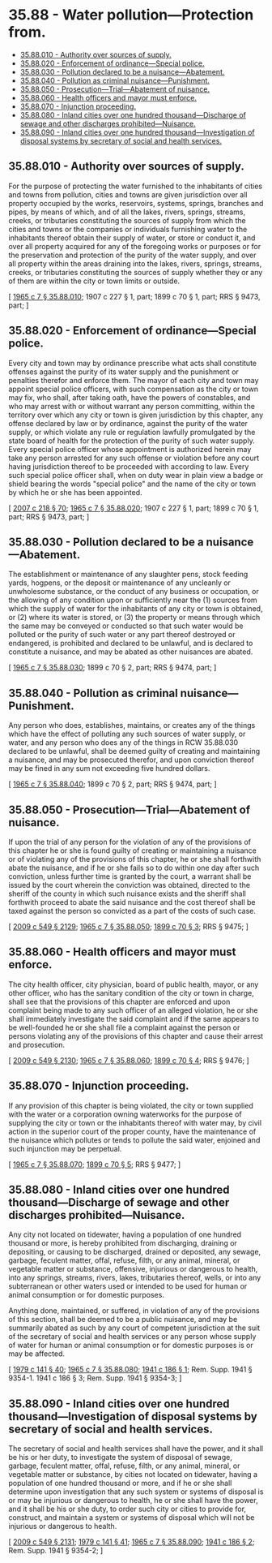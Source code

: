 # 35.88 - Water pollution—Protection from.
* [35.88.010 - Authority over sources of supply.](#3588010---authority-over-sources-of-supply)
* [35.88.020 - Enforcement of ordinance—Special police.](#3588020---enforcement-of-ordinancespecial-police)
* [35.88.030 - Pollution declared to be a nuisance—Abatement.](#3588030---pollution-declared-to-be-a-nuisanceabatement)
* [35.88.040 - Pollution as criminal nuisance—Punishment.](#3588040---pollution-as-criminal-nuisancepunishment)
* [35.88.050 - Prosecution—Trial—Abatement of nuisance.](#3588050---prosecutiontrialabatement-of-nuisance)
* [35.88.060 - Health officers and mayor must enforce.](#3588060---health-officers-and-mayor-must-enforce)
* [35.88.070 - Injunction proceeding.](#3588070---injunction-proceeding)
* [35.88.080 - Inland cities over one hundred thousand—Discharge of sewage and other discharges prohibited—Nuisance.](#3588080---inland-cities-over-one-hundred-thousanddischarge-of-sewage-and-other-discharges-prohibitednuisance)
* [35.88.090 - Inland cities over one hundred thousand—Investigation of disposal systems by secretary of social and health services.](#3588090---inland-cities-over-one-hundred-thousandinvestigation-of-disposal-systems-by-secretary-of-social-and-health-services)
## 35.88.010 - Authority over sources of supply.
For the purpose of protecting the water furnished to the inhabitants of cities and towns from pollution, cities and towns are given jurisdiction over all property occupied by the works, reservoirs, systems, springs, branches and pipes, by means of which, and of all the lakes, rivers, springs, streams, creeks, or tributaries constituting the sources of supply from which the cities and towns or the companies or individuals furnishing water to the inhabitants thereof obtain their supply of water, or store or conduct it, and over all property acquired for any of the foregoing works or purposes or for the preservation and protection of the purity of the water supply, and over all property within the areas draining into the lakes, rivers, springs, streams, creeks, or tributaries constituting the sources of supply whether they or any of them are within the city or town limits or outside.

\[ [1965 c 7 § 35.88.010](http://leg.wa.gov/CodeReviser/documents/sessionlaw/1965c7.pdf?cite=1965%20c%207%20§%2035.88.010); 1907 c 227 § 1, part; 1899 c 70 § 1, part; RRS § 9473, part; \]

## 35.88.020 - Enforcement of ordinance—Special police.
Every city and town may by ordinance prescribe what acts shall constitute offenses against the purity of its water supply and the punishment or penalties therefor and enforce them. The mayor of each city and town may appoint special police officers, with such compensation as the city or town may fix, who shall, after taking oath, have the powers of constables, and who may arrest with or without warrant any person committing, within the territory over which any city or town is given jurisdiction by this chapter, any offense declared by law or by ordinance, against the purity of the water supply, or which violate any rule or regulation lawfully promulgated by the state board of health for the protection of the purity of such water supply. Every special police officer whose appointment is authorized herein may take any person arrested for any such offense or violation before any court having jurisdiction thereof to be proceeded with according to law. Every such special police officer shall, when on duty wear in plain view a badge or shield bearing the words "special police" and the name of the city or town by which he or she has been appointed.

\[ [2007 c 218 § 70](http://lawfilesext.leg.wa.gov/biennium/2007-08/Pdf/Bills/Session%20Laws/Senate/5063.SL.pdf?cite=2007%20c%20218%20§%2070); [1965 c 7 § 35.88.020](http://leg.wa.gov/CodeReviser/documents/sessionlaw/1965c7.pdf?cite=1965%20c%207%20§%2035.88.020); 1907 c 227 § 1, part; 1899 c 70 § 1, part; RRS § 9473, part; \]

## 35.88.030 - Pollution declared to be a nuisance—Abatement.
The establishment or maintenance of any slaughter pens, stock feeding yards, hogpens, or the deposit or maintenance of any uncleanly or unwholesome substance, or the conduct of any business or occupation, or the allowing of any condition upon or sufficiently near the (1) sources from which the supply of water for the inhabitants of any city or town is obtained, or (2) where its water is stored, or (3) the property or means through which the same may be conveyed or conducted so that such water would be polluted or the purity of such water or any part thereof destroyed or endangered, is prohibited and declared to be unlawful, and is declared to constitute a nuisance, and may be abated as other nuisances are abated.

\[ [1965 c 7 § 35.88.030](http://leg.wa.gov/CodeReviser/documents/sessionlaw/1965c7.pdf?cite=1965%20c%207%20§%2035.88.030); 1899 c 70 § 2, part; RRS § 9474, part; \]

## 35.88.040 - Pollution as criminal nuisance—Punishment.
Any person who does, establishes, maintains, or creates any of the things which have the effect of polluting any such sources of water supply, or water, and any person who does any of the things in RCW 35.88.030 declared to be unlawful, shall be deemed guilty of creating and maintaining a nuisance, and may be prosecuted therefor, and upon conviction thereof may be fined in any sum not exceeding five hundred dollars.

\[ [1965 c 7 § 35.88.040](http://leg.wa.gov/CodeReviser/documents/sessionlaw/1965c7.pdf?cite=1965%20c%207%20§%2035.88.040); 1899 c 70 § 2, part; RRS § 9474, part; \]

## 35.88.050 - Prosecution—Trial—Abatement of nuisance.
If upon the trial of any person for the violation of any of the provisions of this chapter he or she is found guilty of creating or maintaining a nuisance or of violating any of the provisions of this chapter, he or she shall forthwith abate the nuisance, and if he or she fails so to do within one day after such conviction, unless further time is granted by the court, a warrant shall be issued by the court wherein the conviction was obtained, directed to the sheriff of the county in which such nuisance exists and the sheriff shall forthwith proceed to abate the said nuisance and the cost thereof shall be taxed against the person so convicted as a part of the costs of such case.

\[ [2009 c 549 § 2129](http://lawfilesext.leg.wa.gov/biennium/2009-10/Pdf/Bills/Session%20Laws/Senate/5038.SL.pdf?cite=2009%20c%20549%20§%202129); [1965 c 7 § 35.88.050](http://leg.wa.gov/CodeReviser/documents/sessionlaw/1965c7.pdf?cite=1965%20c%207%20§%2035.88.050); [1899 c 70 § 3](http://leg.wa.gov/CodeReviser/documents/sessionlaw/1899c70.pdf?cite=1899%20c%2070%20§%203); RRS § 9475; \]

## 35.88.060 - Health officers and mayor must enforce.
The city health officer, city physician, board of public health, mayor, or any other officer, who has the sanitary condition of the city or town in charge, shall see that the provisions of this chapter are enforced and upon complaint being made to any such officer of an alleged violation, he or she shall immediately investigate the said complaint and if the same appears to be well-founded he or she shall file a complaint against the person or persons violating any of the provisions of this chapter and cause their arrest and prosecution.

\[ [2009 c 549 § 2130](http://lawfilesext.leg.wa.gov/biennium/2009-10/Pdf/Bills/Session%20Laws/Senate/5038.SL.pdf?cite=2009%20c%20549%20§%202130); [1965 c 7 § 35.88.060](http://leg.wa.gov/CodeReviser/documents/sessionlaw/1965c7.pdf?cite=1965%20c%207%20§%2035.88.060); [1899 c 70 § 4](http://leg.wa.gov/CodeReviser/documents/sessionlaw/1899c70.pdf?cite=1899%20c%2070%20§%204); RRS § 9476; \]

## 35.88.070 - Injunction proceeding.
If any provision of this chapter is being violated, the city or town supplied with the water or a corporation owning waterworks for the purpose of supplying the city or town or the inhabitants thereof with water may, by civil action in the superior court of the proper county, have the maintenance of the nuisance which pollutes or tends to pollute the said water, enjoined and such injunction may be perpetual.

\[ [1965 c 7 § 35.88.070](http://leg.wa.gov/CodeReviser/documents/sessionlaw/1965c7.pdf?cite=1965%20c%207%20§%2035.88.070); [1899 c 70 § 5](http://leg.wa.gov/CodeReviser/documents/sessionlaw/1899c70.pdf?cite=1899%20c%2070%20§%205); RRS § 9477; \]

## 35.88.080 - Inland cities over one hundred thousand—Discharge of sewage and other discharges prohibited—Nuisance.
Any city not located on tidewater, having a population of one hundred thousand or more, is hereby prohibited from discharging, draining or depositing, or causing to be discharged, drained or deposited, any sewage, garbage, feculent matter, offal, refuse, filth, or any animal, mineral, or vegetable matter or substance, offensive, injurious or dangerous to health, into any springs, streams, rivers, lakes, tributaries thereof, wells, or into any subterranean or other waters used or intended to be used for human or animal consumption or for domestic purposes.

Anything done, maintained, or suffered, in violation of any of the provisions of this section, shall be deemed to be a public nuisance, and may be summarily abated as such by any court of competent jurisdiction at the suit of the secretary of social and health services or any person whose supply of water for human or animal consumption or for domestic purposes is or may be affected.

\[ [1979 c 141 § 40](http://leg.wa.gov/CodeReviser/documents/sessionlaw/1979c141.pdf?cite=1979%20c%20141%20§%2040); [1965 c 7 § 35.88.080](http://leg.wa.gov/CodeReviser/documents/sessionlaw/1965c7.pdf?cite=1965%20c%207%20§%2035.88.080); [1941 c 186 § 1](http://leg.wa.gov/CodeReviser/documents/sessionlaw/1941c186.pdf?cite=1941%20c%20186%20§%201); Rem. Supp. 1941 § 9354-1.   1941 c 186 § 3; Rem. Supp. 1941 § 9354-3; \]

## 35.88.090 - Inland cities over one hundred thousand—Investigation of disposal systems by secretary of social and health services.
The secretary of social and health services shall have the power, and it shall be his or her duty, to investigate the system of disposal of sewage, garbage, feculent matter, offal, refuse, filth, or any animal, mineral, or vegetable matter or substance, by cities not located on tidewater, having a population of one hundred thousand or more, and if he or she shall determine upon investigation that any such system or systems of disposal is or may be injurious or dangerous to health, he or she shall have the power, and it shall be his or she duty, to order such city or cities to provide for, construct, and maintain a system or systems of disposal which will not be injurious or dangerous to health.

\[ [2009 c 549 § 2131](http://lawfilesext.leg.wa.gov/biennium/2009-10/Pdf/Bills/Session%20Laws/Senate/5038.SL.pdf?cite=2009%20c%20549%20§%202131); [1979 c 141 § 41](http://leg.wa.gov/CodeReviser/documents/sessionlaw/1979c141.pdf?cite=1979%20c%20141%20§%2041); [1965 c 7 § 35.88.090](http://leg.wa.gov/CodeReviser/documents/sessionlaw/1965c7.pdf?cite=1965%20c%207%20§%2035.88.090); [1941 c 186 § 2](http://leg.wa.gov/CodeReviser/documents/sessionlaw/1941c186.pdf?cite=1941%20c%20186%20§%202); Rem. Supp. 1941 § 9354-2; \]

